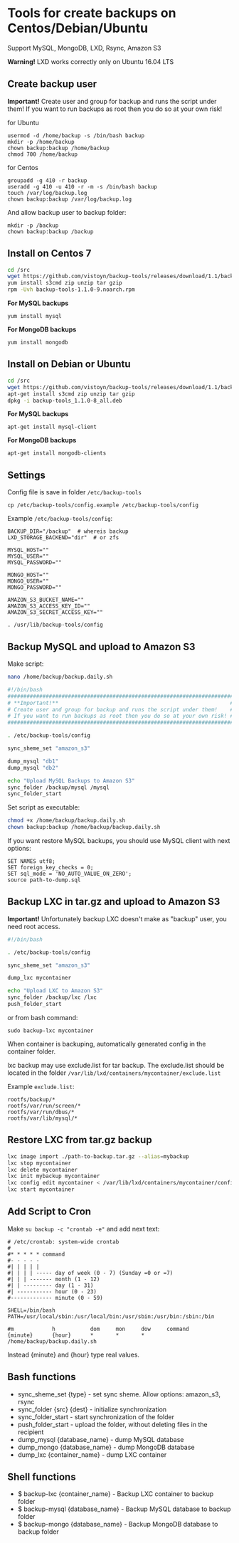 # Tools for create backups on Centos/Debian/Ubuntu

Support MySQL, MongoDB, LXD, Rsync, Amazon S3

**Warning!**
LXD works correctly only on Ubuntu 16.04 LTS


## Create backup user

**Important!**
Create user and group for backup and runs the script under them!
If you want to run backups as root then you do so at your own risk!

for Ubuntu
```
usermod -d /home/backup -s /bin/bash backup
mkdir -p /home/backup
chown backup:backup /home/backup
chmod 700 /home/backup
```

for Centos
```
groupadd -g 410 -r backup
useradd -g 410 -u 410 -r -m -s /bin/bash backup
touch /var/log/backup.log
chown backup:backup /var/log/backup.log
```

And allow backup user to backup folder:
```
mkdir -p /backup
chown backup:backup /backup
```


## Install on Centos 7


```bash
cd /src
wget https://github.com/vistoyn/backup-tools/releases/download/1.1/backup-tools-1.1.0-9.noarch.rpm
yum install s3cmd zip unzip tar gzip
rpm -Uvh backup-tools-1.1.0-9.noarch.rpm
```

**For MySQL backups**
```
yum install mysql
```

**For MongoDB backups**
```
yum install mongodb
```


## Install on Debian or Ubuntu

```bash
cd /src
wget https://github.com/vistoyn/backup-tools/releases/download/1.1/backup-tools_1.1.0-8_all.deb
apt-get install s3cmd zip unzip tar gzip
dpkg -i backup-tools_1.1.0-8_all.deb
```

**For MySQL backups**
```
apt-get install mysql-client
```

**For MongoDB backups**
```
apt-get install mongodb-clients
```


## Settings

Config file is save in folder `/etc/backup-tools`
```
cp /etc/backup-tools/config.example /etc/backup-tools/config
```

Example `/etc/backup-tools/config`:
```
BACKUP_DIR="/backup"  # whereis backup
LXD_STORAGE_BACKEND="dir"  # or zfs

MYSQL_HOST=""
MYSQL_USER=""
MYSQL_PASSWORD=""

MONGO_HOST=""
MONGO_USER=""
MONGO_PASSWORD=""

AMAZON_S3_BUCKET_NAME=""
AMAZON_S3_ACCESS_KEY_ID=""
AMAZON_S3_SECRET_ACCESS_KEY=""

. /usr/lib/backup-tools/config
```



## Backup MySQL and upload to Amazon S3

Make script:
```bash
nano /home/backup/backup.daily.sh
```
 

```bash
#!/bin/bash
#######################################################################
# **Important!**                                                      #
# Create user and group for backup and runs the script under them!    #
# If you want to run backups as root then you do so at your own risk! #
#######################################################################

. /etc/backup-tools/config

sync_sheme_set "amazon_s3"

dump_mysql "db1"
dump_mysql "db2"

echo "Upload MySQL Backups to Amazon S3"
sync_folder /backup/mysql /mysql
sync_folder_start
```


Set script as executable:
```bash
chmod +x /home/backup/backup.daily.sh
chown backup:backup /home/backup/backup.daily.sh
```


If you want restore MySQL backups, you should use MySQL client with next options:
```
SET NAMES utf8;
SET foreign_key_checks = 0;
SET sql_mode = 'NO_AUTO_VALUE_ON_ZERO';
source path-to-dump.sql
```


## Backup LXC in tar.gz and upload to Amazon S3

**Important!**
Unfortunately backup LXC doesn't make as "backup" user, you need root access.

```bash
#!/bin/bash

. /etc/backup-tools/config

sync_sheme_set "amazon_s3"

dump_lxc mycontainer

echo "Upload LXC to Amazon S3"
sync_folder /backup/lxc /lxc
push_folder_start
```

or from bash command:
```
sudo backup-lxc mycontainer
```

When container is backuping, automatically generated config in the container folder.

lxc backup may use exclude.list for tar backup. The exclude.list should be located in the folder `/var/lib/lxd/containers/mycontainer/exclude.list`

Example `exclude.list`:
```
rootfs/backup/*
rootfs/var/run/screen/*
rootfs/var/run/dbus/*
rootfs/var/lib/mysql/*
```


## Restore LXC from tar.gz backup


```bash
lxc image import ./path-to-backup.tar.gz --alias=mybackup
lxc stop mycontainer
lxc delete mycontainer
lxc init mybackup mycontainer
lxc config edit mycontainer < /var/lib/lxd/containers/mycontainer/config
lxc start mycontainer
```



## Add Script to Cron

Make `su backup -c "crontab -e"` and add next text:
```
# /etc/crontab: system-wide crontab
#
#* * * * * command
#- - - - -
#| | | | |
#| | | | ----- day of week (0 - 7) (Sunday =0 or =7)
#| | | ------- month (1 - 12)
#| | --------- day (1 - 31)
#| ----------- hour (0 - 23)
#------------- minute (0 - 59)

SHELL=/bin/bash
PATH=/usr/local/sbin:/usr/local/bin:/usr/sbin:/usr/bin:/sbin:/bin

#m            h           dom     mon     dow     command
{minute}      {hour}      *       *       *       /home/backup/backup.daily.sh
```
Instead {minute} and {hour} type real values.


## Bash functions


* sync_sheme_set {type} - set sync sheme. Allow options: amazon_s3, rsync
* sync_folder {src} {dest} - initialize synchronization
* sync_folder_start - start synchronization of the folder
* push_folder_start - upload the folder, without deleting files in the recipient
* dump_mysql {database_name} - dump MySQL database
* dump_mongo {database_name} - dump MongoDB database
* dump_lxc {container_name} - dump LXC container



## Shell functions

* $ backup-lxc {container_name} - Backup LXC container to backup folder
* $ backup-mysql {database_name} - Backup MySQL database to backup folder
* $ backup-mongo {database_name} - Backup MongoDB database to backup folder



